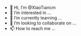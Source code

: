- 👋 Hi, I’m @XiaoTiancm
- 👀 I’m interested in ...
- 🌱 I’m currently learning ...
- 💞️ I’m looking to collaborate on ...
- 📫 How to reach me ...

<!---
XiaoTiancm/XiaoTiancm is a ✨ special ✨ repository because its `README.md` (this file) appears on your GitHub profile.
You can click the Preview link to take a look at your changes.
--->
